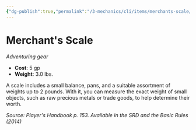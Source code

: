 ```yaml
---
{"dg-publish":true,"permalink":"/3-mechanics/cli/items/merchants-scale/","tags":["ttrpg-cli/compendium/src/5e/phb","ttrpg-cli/item/gear/","ttrpg-cli/item/rarity/none"]}
---
```


# Merchant's Scale
*Adventuring gear*  


- **Cost**: 5 gp
- **Weight**: 3.0 lbs.

A scale includes a small balance, pans, and a suitable assortment of weights up to 2 pounds. With it, you can measure the exact weight of small objects, such as raw precious metals or trade goods, to help determine their worth.

*Source: Player's Handbook p. 153. Available in the <span title='Systems Reference Document (5.1)'>SRD</span> and the Basic Rules (2014)*